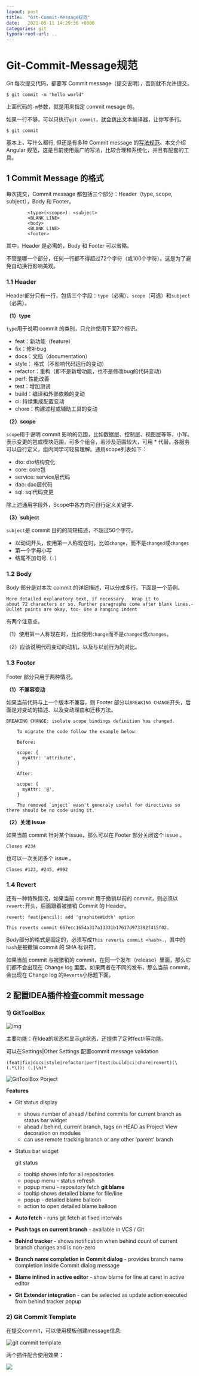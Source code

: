 ```yaml
---
layout: post
title:  "Git-Commit-Message规范"
date:   2021-05-11 14:29:36 +0800
categories: git
typora-root-url: ..
---
```

# Git-Commit-Message规范

Git 每次提交代码，都要写 Commit message（提交说明），否则就不允许提交。

```
$ git commit -m "hello world"
```

上面代码的`-m`参数，就是用来指定 commit mesage 的。

如果一行不够，可以只执行`git commit`，就会跳出文本编译器，让你写多行。

```
$ git commit
```

基本上，写什么都行,  但还是有多种 Commit message 的[写法规范](https://www.oschina.net/action/GoToLink?url=https%3A%2F%2Fgithub.com%2Fajoslin%2Fconventional-changelog%2Fblob%2Fmaster%2Fconventions)。本文介绍Angular 规范，这是目前使用最广的写法，比较合理和系统化，并且有配套的工具。

## 1 Commit Message 的格式

每次提交，Commit message 都包括三个部分：Header（type, scope, subject），Body 和 Footer。

```
 		<type>(<scope>): <subject>
        <BLANK LINE>
        <body>
        <BLANK LINE>
        <footer>
```

其中，Header 是必需的，Body 和 Footer 可以省略。

不管是哪一个部分，任何一行都不得超过72个字符（或100个字符）。这是为了避免自动换行影响美观。

### 1.1 Header

Header部分只有一行，包括三个字段：`type`（必需）、`scope`（可选）和`subject`（必需）。

**（1）type**

`type`用于说明 commit 的类别，只允许使用下面7个标识。

- feat：新功能（feature）
- fix：修补bug
- docs：文档（documentation）
- style： 格式（不影响代码运行的变动）
- refactor：重构（即不是新增功能，也不是修改bug的代码变动）
- perf: 性能改善
- test：增加测试
- build：编译和外部依赖的变动
- ci: 持续集成配置变动
- chore：构建过程或辅助工具的变动

**（2）scope**

`scope`用于说明 commit 影响的范围，比如数据层、控制层、视图层等等，小写。表示变更的包或模块范围，可多个组合，若涉及范围较大，可用 * 代替。各服务可以自行定义，组内同学可轻易理解。通用scope列表如下：

- dto: dto结构变化
- core: core包
- service: service层代码
- dao: dao层代码
- sql: sql代码变更

除上述通用字段外，Scope中各方向可自行定义关键字.

**（3）subject**

`subject`是 commit 目的的简短描述，不超过50个字符。

- 以动词开头，使用第一人称现在时，比如`change`，而不是`changed`或`changes`
- 第一个字母小写
- 结尾不加句号（`.`）

### 1.2 Body

Body 部分是对本次 commit 的详细描述，可以分成多行。下面是一个范例。

```
More detailed explanatory text, if necessary.  Wrap it to 
about 72 characters or so. Further paragraphs come after blank lines.- Bullet points are okay, too- Use a hanging indent
```

有两个注意点。

（1）使用第一人称现在时，比如使用`change`而不是`changed`或`changes`。

（2）应该说明代码变动的动机，以及与以前行为的对比。

### 1.3 Footer

Footer 部分只用于两种情况。

**（1）不兼容变动**

如果当前代码与上一个版本不兼容，则 Footer 部分以`BREAKING CHANGE`开头，后面是对变动的描述、以及变动理由和迁移方法。

```
BREAKING CHANGE: isolate scope bindings definition has changed.

    To migrate the code follow the example below:

    Before:

    scope: {
      myAttr: 'attribute',
    }

    After:

    scope: {
      myAttr: '@',
    }

    The removed `inject` wasn't generaly useful for directives so there should be no code using it.
```

**（2）关闭 Issue**

如果当前 commit 针对某个issue，那么可以在 Footer 部分关闭这个 issue 。

```
Closes #234
```

也可以一次关闭多个 issue 。

```
Closes #123, #245, #992
```

### 1.4 Revert

还有一种特殊情况，如果当前 commit 用于撤销以前的 commit，则必须以`revert:`开头，后面跟着被撤销 Commit 的 Header。

```
revert: feat(pencil): add 'graphiteWidth' option

This reverts commit 667ecc1654a317a13331b17617d973392f415f02.
```

Body部分的格式是固定的，必须写成`This reverts commit <hash>.`，其中的`hash`是被撤销 commit 的 SHA 标识符。

如果当前 commit 与被撤销的 commit，在同一个发布（release）里面，那么它们都不会出现在 Change log 里面。如果两者在不同的发布，那么当前 commit，会出现在 Change log 的`Reverts`小标题下面。



## 2 配置IDEA插件检查commit message

### 1) GitToolBox

![img](/assets/images\GitToolBox.png)



主要功能：在Idea的状态栏显示git状态，还提供了定时fecth等功能。

可以在Settings|Other Settings 配置commit message validation 

```
(feat|fix|docs|style|refactor|perf|test|build|ci|chore|revert)(\(.*\)): (.|\n)*
```

![GitToolBox Porject](/assets/images\git-tool-box.png)

**Features**

- Git status display

  - shows number of ahead / behind commits for current branch as status bar widget
  - ahead / behind, current branch, tags on HEAD as Project View decoration on modules
  - can use remote tracking branch or any other 'parent' branch

- Status bar widget

  git status

  - tooltip shows info for all repositories
  - popup menu - status refresh
  - popup menu - repository fetch
    **git blame**
  - tooltip shows detailed blame for file/line
  - popup - detailed blame balloon
  - action to open detailed blame balloon

- **Auto fetch** - runs git fetch at fixed intervals

- **Push tags on current branch** - available in VCS / Git

- **Behind tracker** - shows notification when behind count of current branch changes and is non-zero

- **Branch name completion in Commit dialog** - provides branch name completion inside Commit dialog message

- **Blame inlined in active editor** - show blame for line at caret in active editor

- **Git Extender integration** - can be selected as update action executed from behind tracker popup

### 2) Git Commit Template
在提交commit，可以使用模板创建message信息:

![git commit template](/assets/images\git-commit-template.png)

两个插件配合使用效果：

![](/assets/images\Git-commit-message.png)

